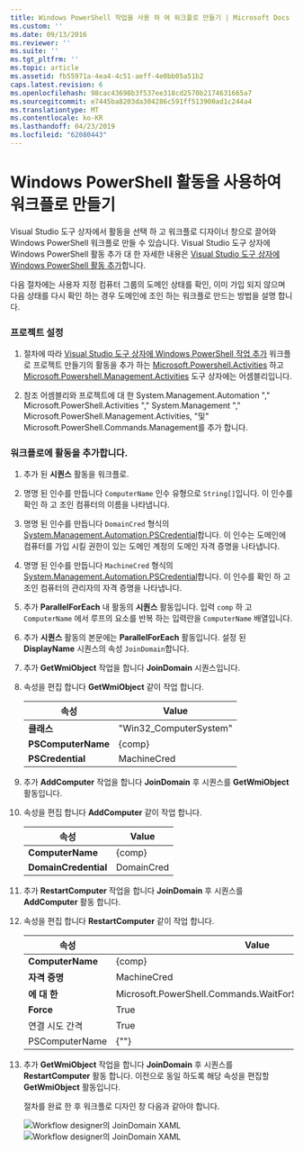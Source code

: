 ```yaml
---
title: Windows PowerShell 작업을 사용 하 여 워크플로 만들기 | Microsoft Docs
ms.custom: ''
ms.date: 09/13/2016
ms.reviewer: ''
ms.suite: ''
ms.tgt_pltfrm: ''
ms.topic: article
ms.assetid: fb55971a-4ea4-4c51-aeff-4e0bb05a51b2
caps.latest.revision: 6
ms.openlocfilehash: 98cac43698b3f537ee318cd2570b2174631665a7
ms.sourcegitcommit: e7445ba8203da304286c591ff513900ad1c244a4
ms.translationtype: MT
ms.contentlocale: ko-KR
ms.lasthandoff: 04/23/2019
ms.locfileid: "62080443"
---
```

# <a name="creating-a-workflow-with-windows-powershell-activities"></a>Windows PowerShell 활동을 사용하여 워크플로 만들기

Visual Studio 도구 상자에서 활동을 선택 하 고 워크플로 디자이너 창으로 끌어와 Windows PowerShell 워크플로 만들 수 있습니다. Visual Studio 도구 상자에 Windows PowerShell 활동 추가 대 한 자세한 내용은 [Visual Studio 도구 상자에 Windows PowerShell 활동 추가](./adding-windows-powershell-activities-to-the-visual-studio-toolbox.md)합니다.

다음 절차에는 사용자 지정 컴퓨터 그룹의 도메인 상태를 확인, 이미 가입 되지 않으며 다음 상태를 다시 확인 하는 경우 도메인에 조인 하는 워크플로 만드는 방법을 설명 합니다.

### <a name="setting-up-the-project"></a>프로젝트 설정

1. 절차에 따라 [Visual Studio 도구 상자에 Windows PowerShell 작업 추가](./adding-windows-powershell-activities-to-the-visual-studio-toolbox.md) 워크플로 프로젝트 만들기의 활동을 추가 하는 [Microsoft.Powershell.Activities](/dotnet/api/Microsoft.PowerShell.Activities) 하고[ Microsoft.Powershell.Management.Activities](/dotnet/api/Microsoft.PowerShell.Management.Activities) 도구 상자에는 어셈블리입니다.

2. 참조 어셈블리와 프로젝트에 대 한 System.Management.Automation "," Microsoft.PowerShell.Activities "," System.Management "," Microsoft.PowerShell.Management.Activities, "및" Microsoft.PowerShell.Commands.Management를 추가 합니다.

### <a name="adding-activities-to-the-workflow"></a>워크플로에 활동을 추가합니다.

1. 추가 된 **시퀀스** 활동을 워크플로.

2. 명명 된 인수를 만듭니다 `ComputerName` 인수 유형으로 `String[]`입니다. 이 인수를 확인 하 고 조인 컴퓨터의 이름을 나타냅니다.

3. 명명 된 인수를 만듭니다 `DomainCred` 형식의 [System.Management.Automation.PSCredential](/dotnet/api/System.Management.Automation.PSCredential)합니다. 이 인수는 도메인에 컴퓨터를 가입 시킬 권한이 있는 도메인 계정의 도메인 자격 증명을 나타냅니다.

4. 명명 된 인수를 만듭니다 `MachineCred` 형식의 [System.Management.Automation.PSCredential](/dotnet/api/System.Management.Automation.PSCredential)합니다. 이 인수를 확인 하 고 조인 컴퓨터의 관리자의 자격 증명을 나타냅니다.

5. 추가 **ParallelForEach** 내 활동의 **시퀀스** 활동입니다. 입력 `comp` 하 고 `ComputerName` 에서 루프의 요소를 반복 하는 입력란을 `ComputerName` 배열입니다.

6. 추가 **시퀀스** 활동의 본문에는 **ParallelForEach** 활동입니다. 설정 된 **DisplayName** 시퀀스의 속성 `JoinDomain`합니다.

7. 추가 **GetWmiObject** 작업을 합니다 **JoinDomain** 시퀀스입니다.

8. 속성을 편집 합니다 **GetWmiObject** 같이 작업 합니다.

   |속성|Value|
   |--------------|-----------|
   |**클래스**|"Win32_ComputerSystem"|
   |**PSComputerName**|{comp}|
   |**PSCredential**|MachineCred|

9. 추가 **AddComputer** 작업을 합니다 **JoinDomain** 후 시퀀스를 **GetWmiObject** 활동입니다.

10. 속성을 편집 합니다 **AddComputer** 같이 작업 합니다.

    |속성|Value|
    |--------------|-----------|
    |**ComputerName**|{comp}|
    |**DomainCredential**|DomainCred|

11. 추가 **RestartComputer** 작업을 합니다 **JoinDomain** 후 시퀀스를 **AddComputer** 활동 합니다.

12. 속성을 편집 합니다 **RestartComputer** 같이 작업 합니다.

    |속성|Value|
    |--------------|-----------|
    |**ComputerName**|{comp}|
    |**자격 증명**|MachineCred|
    |**에 대 한**|Microsoft.PowerShell.Commands.WaitForServiceTypes.PowerShell|
    |**Force**|True|
    |연결 시도 간격|True|
    |PSComputerName|{""}|

13. 추가 **GetWmiObject** 작업을 합니다 **JoinDomain** 후 시퀀스를 **RestartComputer** 활동 합니다. 이전으로 동일 하도록 해당 속성을 편집할 **GetWmiObject** 활동입니다.

    절차를 완료 한 후 워크플로 디자인 창 다음과 같아야 합니다.

    ![Workflow designer의 JoinDomain XAML](../media/joindomainworkflow.png)
    ![Workflow designer의 JoinDomain XAML](../media/joindomainworkflow.png "JoinDomainWorkflow")